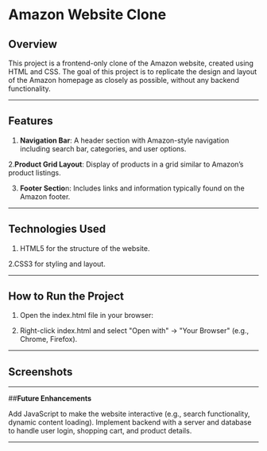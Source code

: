 # **Amazon Website Clone** 

## **Overview**

This project is a frontend-only clone of the Amazon website, created using HTML and CSS. The goal of this project is to replicate the design and layout of the Amazon homepage as closely as possible, without any backend functionality.

*********************************************************************************************************************************************************************************************************************

## **Features**

1. **Navigation Bar**: A header section with Amazon-style navigation including search bar, categories, and user options.
   
2.**Product Grid Layout**: Display of products in a grid similar to Amazon’s product listings.
   
3. **Footer Sectio**n: Includes links and information typically found on the Amazon footer.

*********************************************************************************************************************************************************************************************************************

## **Technologies Used**

1. HTML5 for the structure of the website.
   
2.CSS3 for styling and layout.

*********************************************************************************************************************************************************************************************************************

## **How to Run the Project**

1. Open the index.html file in your browser:
   
2. Right-click index.html and select "Open with" -> "Your Browser" (e.g., Chrome, Firefox).

*********************************************************************************************************************************************************************************************************************

## **Screenshots**


*********************************************************************************************************************************************************************************************************************

##**Future Enhancements**

Add JavaScript to make the website interactive (e.g., search functionality, dynamic content loading).
Implement backend with a server and database to handle user login, shopping cart, and product details.
*********************************************************************************************************************************************************************************************************************

